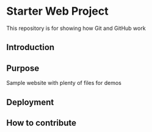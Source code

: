 # Starter Web Project

This repository is for showing how Git and GitHub work

## Introduction

## Purpose

Sample website with plenty of files for demos

## Deployment

## How to contribute